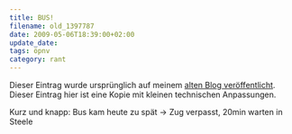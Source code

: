 ```yaml
---
title: BUS!
filename: old_1397787
date: 2009-05-06T18:39:00+02:00
update_date:
tags: öpnv
category: rant
---
```

Dieser Eintrag wurde ursprünglich auf meinem [alten Blog veröffentlicht](https://stu.blogger.de/stories/1397787/). Dieser Eintrag hier ist eine Kopie mit kleinen technischen Anpassungen.

Kurz und knapp: Bus kam heute zu spät → Zug verpasst, 20min warten in Steele
